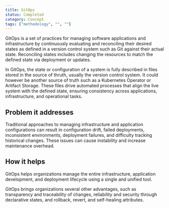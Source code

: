 ```yaml
---
title: GitOps
status: Completed
category: Concept
tags: ["methodology", "", ""]
---
```


GitOps is a set of practices for managing software applications and infrastructure by continuously evaluating and reconciling their desired states as defined in a version control system such as Git against their actual state. Reconciling states includes changing the resources to match the defined state via deployment or updates.

In GitOps, the state or configuration of a system is fully described in files stored in the source of thruth, usually the version control system. It could however be another source of truth such as a Kubernetes Operator or Artifact Storage.
These files drive automated processes that align the live system with the defined state, ensuring consistency across applications, infrastructure, and operational tasks.

## Problem it addresses

Traditional approaches to managing infrastructure and application configurations can result in configuration drift, failed deployments, inconsistent environments, deployment failures, and difficulty tracking historical changes.
These issues can cause instability and increase maintenance overhead.

## How it helps

GitOps helps organizations manage the entire infrastructure, application development, and deployment lifecycle using a single and unified tool.

GitOps brings organizations several other advantages, such as transparency and traceability of changes, reliability and security through declarative states, and rollback, revert, and self-healing attributes.

